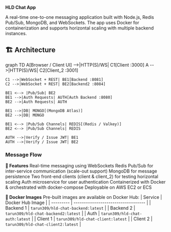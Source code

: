 **HLD Chat App**

A real-time one-to-one messaging application built with Node.js, Redis Pub/Sub, MongoDB, and WebSockets.
The app uses Docker for containerization and supports horizontal scaling with multiple backend instances.

## 🏗 Architecture

graph TD
    A[Browser / Client UI] -->|HTTP(S)/WS| C1[Client :3000]
    A -->|HTTP(S)/WS| C2[Client_2 :3001]

    C1 -->|WebSocket + REST| BE1[Backend :8081]
    C2 -->|WebSocket + REST| BE2[Backend2 :8084]

    BE1 <--> |Pub/Sub| BE2
    BE1 -->|Auth Requests| AUTH[Auth Backend :8080]
    BE2 -->|Auth Requests| AUTH

    BE1 -->|DB| MONGO[(MongoDB Atlas)]
    BE2 -->|DB| MONGO

    BE1 <--> |Pub/Sub Channels| REDIS[(Redis / Valkey)]
    BE2 <--> |Pub/Sub Channels| REDIS

    AUTH -->|Verify / Issue JWT| BE1
    AUTH -->|Verify / Issue JWT| BE2

### Message Flow
**📝 Features**
Real-time messaging using WebSockets
Redis Pub/Sub for inter-service communication (scale-out support)
MongoDB for message persistence
Two front-end clients (client & client_2) for testing horizontal scaling
Auth microservice for user authentication
Containerized with Docker & orchestrated with docker-compose
Deployable on AWS EC2 or ECS

**🐳 Docker Images**
Pre-built images are available on Docker Hub:
| Service   | Docker Hub Image                    |
| --------- | ----------------------------------- |
| Backend 1 | `tarun309/hld-chat-backend:latest`  |
| Backend 2 | `tarun309/hld-chat-backend2:latest` |
| Auth      | `tarun309/hld-chat-auth:latest`     |
| Client 1  | `tarun309/hld-chat-client:latest`   |
| Client 2  | `tarun309/hld-chat-client2:latest`  |

